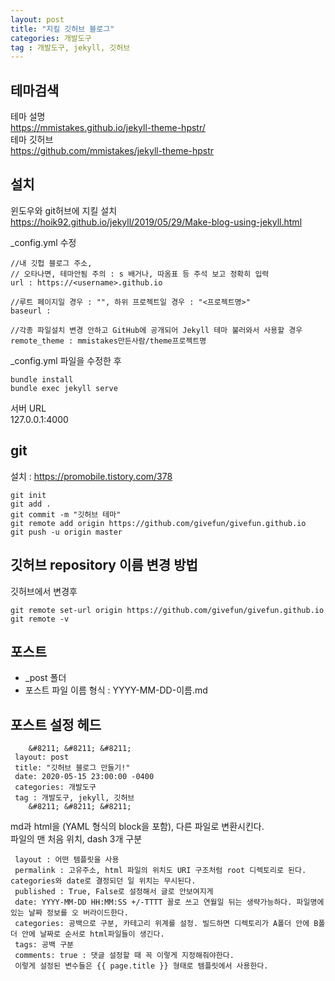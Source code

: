 ```yaml
---
layout: post
title: "지킬 깃허브 블로그"
categories: 개발도구
tag : 개발도구, jekyll, 깃허브
---
```



## 테마검색 
테마 설명    
https://mmistakes.github.io/jekyll-theme-hpstr/    
테마 깃허브    
https://github.com/mmistakes/jekyll-theme-hpstr    

## 설치
윈도우와 git허브에 지킬 설치    
https://hoik92.github.io/jekyll/2019/05/29/Make-blog-using-jekyll.html    

_config.yml 수정    
```
//내 깃헙 블로그 주소,      
// 오타나면, 테마안됨 주의 : s 배거나, 따옴표 등 주석 보고 정확히 입력    
url : https://<username>.github.io    
    
//루트 페이지일 경우 : "", 하위 프로젝트일 경우 : "<프로젝트명>"    
baseurl :     

//각종 파일설치 변경 안하고 GitHub에 공개되어 Jekyll 테마 불러와서 사용할 경우    
remote_theme : mmistakes만든사람/theme프로젝트명    
```
_config.yml 파일을 수정한 후     
```
bundle install    
bundle exec jekyll serve     
```
서버 URL     
    127.0.0.1:4000    

## git   
설치 : https://promobile.tistory.com/378  
```    
git init    
git add .
git commit -m "깃허브 테마"    
git remote add origin https://github.com/givefun/givefun.github.io    
git push -u origin master    
```

## 깃허브 repository 이름 변경 방법    
깃허브에서 변경후    
```
git remote set-url origin https://github.com/givefun/givefun.github.io    
git remote -v    
```



## 포스트
- _post 폴더    
- 포스트 파일 이름 형식 : YYYY-MM-DD-이름.md    

## 포스트 설정 헤드   
```
    &#8211;	&#8211;	&#8211;    
 layout: post    
 title: "깃허브 블로그 만들기!"    
 date: 2020-05-15 23:00:00 -0400    
 categories: 개발도구    
 tag : 개발도구, jekyll, 깃허브    
 	&#8211;	&#8211;	&#8211;   
```

md과 html을 (YAML 형식의 block을 포함), 다른 파일로 변환시킨다.   
파일의 맨 처음 위치, dash 3개 구분    

```
 layout : 어떤 템플릿을 사용      
 permalink : 고유주소, html 파일의 위치도 URI 구조처럼 root 디렉토리로 된다. categories와 date로 결정되던 일 위치는 무시된다.      
 published : True, False로 설정해서 글로 안보여지게         
 date: YYYY-MM-DD HH:MM:SS +/-TTTT 꼴로 쓰고 연월일 뒤는 생략가능하다. 파일명에 있는 날짜 정보를 오 버라이드한다.       
 categories: 공백으로 구분, 카테고리 위계를 설정. 빌드하면 디렉토리가 A폴더 안에 B폴더 안에 날짜로 순서로 html파일들이 생긴다.      
 tags: 공백 구분      
 comments: true : 댓글 설정할 때 꼭 이렇게 지정해줘야한다.      
 이렇게 설정된 변수들은 {{ page.title }} 형태로 템플릿에서 사용한다.       
```